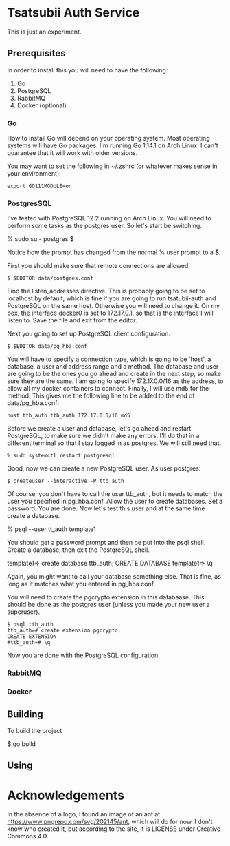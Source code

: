 # Tsatsubii Auth Service

This is just an experiment.

## Prerequisites

In order to install this you will need to have the following:

1. Go
2. PostgreSQL
3. RabbitMQ
4. Docker (optional)

### Go

How to install Go will depend on your operating system. Most operating systems will have Go packages. I'm running Go 1.14.1 on Arch Linux. I can't guarantee that it will work with older versions.

You may want to set the following in ~/.zshrc (or whatever makes sense in your environment):

    export GO111MODULE=on

### PostgresSQL

I've tested with PostgreSQL 12.2 running on Arch Linux. You will need to perform some tasks as the postgres user. So let's start be switching.

   % sudo su - postgres
   $

Notice how the prompt has changed from the normal % user prompt to a $.

First you should make sure that remote connections are allowed.

    $ $EDITOR data/postgres.conf

Find the listen_addresses directive. This is probably going to be set to localhost by default, which is fine if you are going to run tsatubii-auth and PostgreSQL on the same host. Otherwise you will need to change it. On my box, the interface docker0 is set to 172.17.0.1, so that is the interface I will listen to. Save the file and exit from the editor.

Next you going to set up PostgreSQL client configuration.

    $ $EDITOR data/pg_hba.conf

You will have to specify a connection type, which is going to be 'host', a database, a user and address range and a method. The database and user are going to be the ones you go ahead and create in the next step, so make sure they are the same. I am going to specify 172.17.0.0/16 as the address, to allow all my docker containers to connect. Finally, I will use md5 for the method. This gives me the following line to be added to the end of data/pg_hba.conf:

    host ttb_auth ttb_auth 172.17.0.0/16 md5

Before we create a user and database, let's go ahead and restart PostgreSQL, to make sure we didn't make any errors. I'll do that in a different terminal so that I stay logged in as postgres. We will still need that.

    % sudo systemctl restart postgresql

Good, now we can create a new PostgreSQL user. As user postgres:

    $ createuser --interactive -P ttb_auth

Of course, you don't have to call the user ttb_auth, but it needs to match the user you specified in pg_hba.conf. Allow the user to create databases. Set a password. You are done. Now let's test this user and at the same time create a database.

   % psql --user tt_auth template1

You should get a password prompt and then be put into the psql shell. Create a database, then exit the PostgreSQL shell.

   template1=> create database ttb_auth;
   CREATE DATABASE
   template1=> \q

Again, you might want to call your database something else. That is fine, as long as it matches what you entered in pg_hba.conf.

You will need to create the pgcrypto extension in this databaase. This should be done as the postgres user (unless you made your new user a superuser).

    $ psql ttb_auth
    ttb_auth=# create extension pgcrypto;
    CREATE EXTENSION
    #ttb_auth=# \q

Now you are done with the PostgreSQL configuration.

### RabbitMQ

### Docker

## Building

To build the project

  $ go build

## Using

# Acknowledgements

In the absence of a logo, I found an image of an ant at https://www.pngrepo.com/svg/202145/ant, which will do for now. I don't know who created it, but according to the site, it is LICENSE under Creative Commons 4.0.